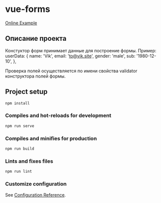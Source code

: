 # vue-forms

[Online Example](https://vue-forms.stas.tv/)

## Описание проекта

Констуктор форм принимает данные для построение формы.
Пример:
userData: {
name: 'Vik',
email: 'to@vik.site',
gender: 'male',
sub: '1980-12-10',
},

Проверка полей осуществляется по имени свойства validator конструктора полей формы.

## Project setup

```
npm install
```

### Compiles and hot-reloads for development

```
npm run serve
```

### Compiles and minifies for production

```
npm run build
```

### Lints and fixes files

```
npm run lint
```

### Customize configuration

See [Configuration Reference](https://cli.vuejs.org/config/).
